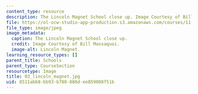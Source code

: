 ```yaml
---
content_type: resource
description: The Lincoln Magnet School close up. Image Courtesy of Bill Massaquoi.
file: https://ol-ocw-studio-app-production.s3.amazonaws.com/courses/11-945-springfield-studio-fall-2005/8511ab68bb93b780886dee859008f51b_03_lincoln_magnet.jpg
file_type: image/jpeg
image_metadata:
  caption: The Lincoln Magnet School close up.
  credit: Image Courtesy of Bill Massaquoi.
  image-alt: Lincoln Magnet.
learning_resource_types: []
parent_title: Schools
parent_type: CourseSection
resourcetype: Image
title: 03_lincoln_magnet.jpg
uid: 8511ab68-bb93-b780-886d-ee859008f51b
---
```

